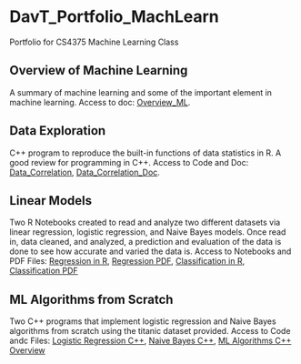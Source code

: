 # DavT_Portfolio_MachLearn
Portfolio for CS4375 Machine Learning Class

## Overview of Machine Learning
A summary of machine learning and some of the important element in machine learning.
Access to doc: [Overview_ML](https://github.com/dtzeta259/DavT_Portfolio_MachLearn/blob/main/Overview_ML.pdf).

## Data Exploration
C++ program to reproduce the built-in functions of data statistics in R. A good review for
programming in C++. Access to Code and Doc: [Data_Correlation](https://github.com/dtzeta259/DavT_Portfolio_MachLearn/blob/main/Portfolio_component1/data_exploration_Component1.cpp), [Data_Correlation_Doc](https://github.com/dtzeta259/DavT_Portfolio_MachLearn/blob/main/Portfolio_component1/data_exploration_document.pdf).

## Linear Models
Two R Notebooks created to read and analyze two different datasets via linear regression,
logistic regression, and Naive Bayes models. Once read in, data cleaned, and analyzed, a 
prediction and evaluation of the data is done to see how accurate and varied the data is.
Access to Notebooks and PDF Files: [Regression in R](https://github.com/dtzeta259/DavT_Portfolio_MachLearn/blob/main/Portfolio_component2/Regression.Rmd), [Regression PDF](https://github.com/dtzeta259/DavT_Portfolio_MachLearn/blob/main/Portfolio_component2/Regression.pdf), [Classification in R](https://github.com/dtzeta259/DavT_Portfolio_MachLearn/blob/main/Portfolio_component2/Classification.Rmd), [Classification PDF](https://github.com/dtzeta259/DavT_Portfolio_MachLearn/blob/main/Portfolio_component2/Classification.pdf)

## ML Algorithms from Scratch
Two C++ programs that implement logistic regression and Naive Bayes
algorithms from scratch using the titanic dataset provided.
Access to Code andc Files: [Logistic Regression C++](https://github.com/dtzeta259/DavT_Portfolio_MachLearn/blob/main/Portfolio_component3/LogisticRegression_Part1.cpp), [Naive Bayes C++](https://github.com/dtzeta259/DavT_Portfolio_MachLearn/blob/main/Portfolio_component3/NaiveBayes_Part2.cpp), [ML Algorithms C++ Overview](https://github.com/dtzeta259/DavT_Portfolio_MachLearn/blob/main/Portfolio_component3/ML%20Algorithms%20from%20Scratch%20Overview.pdf)
